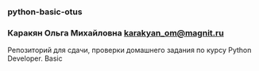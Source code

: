 ### python-basic-otus
### Каракян Ольга Михайловна karakyan_om@magnit.ru

Репозиторий для сдачи, проверки домашнего задания по курсу Python Developer. Basic

